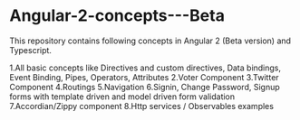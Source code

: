 # Angular-2-concepts---Beta

This repository contains following concepts in Angular 2 (Beta version) and Typescript.

1.All basic concepts like Directives and custom directives, Data bindings, Event Binding, Pipes, Operators, Attributes
2.Voter Component
3.Twitter Component
4.Routings
5.Navigation
6.Signin, Change Password, Signup forms with template driven and model driven form validation
7.Accordian/Zippy component
8.Http services / Observables examples


